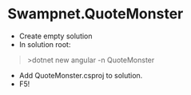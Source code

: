 # Swampnet.QuoteMonster

- Create empty solution
- In solution root:

> \>dotnet new angular -n QuoteMonster

- Add QuoteMonster.csproj to solution.
- F5!

